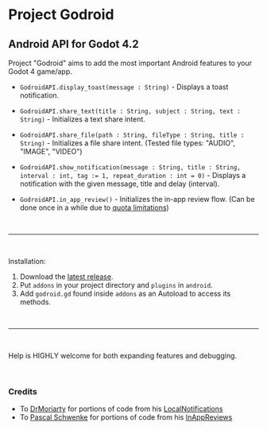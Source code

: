 # Project Godroid
## Android API for Godot 4.2

Project "Godroid" aims to add the most important Android features to your Godot 4 game/app.

- `GodroidAPI.display_toast(message : String)` - Displays a toast notification.

- `GodroidAPI.share_text(title : String, subject : String, text : String)` - Initializes a text share intent.

- `GodroidAPI.share_file(path : String, fileType : String, title : String)` - Initializes a file share intent. (Tested file types: "AUDIO", "IMAGE", "VIDEO")

- `GodroidAPI.show_notification(message : String, title : String, interval : int, tag := 1, repeat_duration : int = 0)` - Displays a notification with the given message, title and delay (interval).

- `GodroidAPI.in_app_review()` - Initializes the in-app review flow. (Can be done once in a while due to [quota limitations](https://developer.android.com/guide/playcore/in-app-review/#quotas))

<br>

---
<br>

Installation:
1. Download the [latest release](https://github.com/overvault-64/Godroid/releases/latest).
2. Put `addons` in your project directory and `plugins` in `android`.
3. Add `godroid.gd` found inside `addons` as an Autoload to access its methods.

<br>

---
<br>

Help is HIGHLY welcome for both expanding features and debugging.

<br>

### Credits
- To [DrMoriarty](https://github.com/DrMoriarty) for portions of code from his [LocalNotifications](https://github.com/DrMoriarty/godot-local-notification)
- To [
Pascal Schwenke](https://github.com/pschw) for portions of code from his [InAppReviews](https://github.com/pschw/InAppReview)